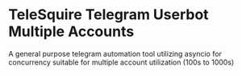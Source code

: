 # TeleSquire Telegram Userbot Multiple Accounts
A general purpose telegram automation tool utilizing asyncio for concurrency suitable for multiple account utilization (100s to 1000s)
